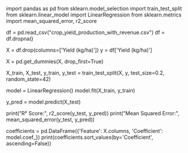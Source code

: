 import pandas as pd
from sklearn.model_selection import train_test_split
from sklearn.linear_model import LinearRegression
from sklearn.metrics import mean_squared_error, r2_score

df = pd.read_csv("crop_yield_production_with_revenue.csv")
df = df.dropna()

X = df.drop(columns=['Yield (kg/ha)'])
y = df['Yield (kg/ha)']

X = pd.get_dummies(X, drop_first=True)

X_train, X_test, y_train, y_test = train_test_split(X, y, test_size=0.2, random_state=42)

model = LinearRegression()
model.fit(X_train, y_train)

y_pred = model.predict(X_test)

print("R² Score:", r2_score(y_test, y_pred))
print("Mean Squared Error:", mean_squared_error(y_test, y_pred))

coefficients = pd.DataFrame({'Feature': X.columns, 'Coefficient': model.coef_})
print(coefficients.sort_values(by='Coefficient', ascending=False))
